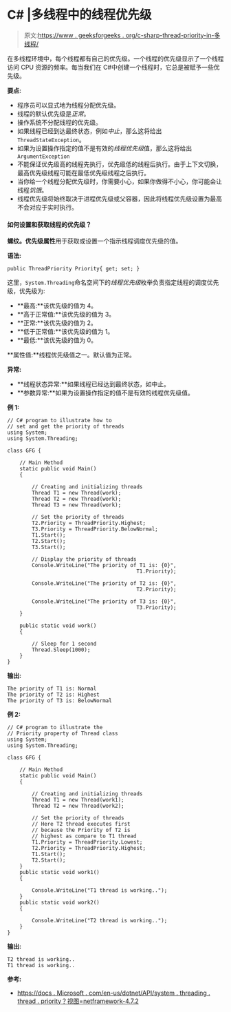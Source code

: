 # C# |多线程中的线程优先级

> 原文:[https://www . geeksforgeeks . org/c-sharp-thread-priority-in-多线程/](https://www.geeksforgeeks.org/c-sharp-thread-priority-in-multithreading/)

在多线程环境中，每个线程都有自己的优先级。一个线程的优先级显示了一个线程访问 CPU 资源的频率。每当我们在 C#中创建一个线程时，它总是被赋予一些优先级。

**要点:**

*   程序员可以显式地为线程分配优先级。
*   线程的默认优先级是*正常*。
*   操作系统不分配线程的优先级。
*   如果线程已经到达最终状态，例如*中止*，那么这将给出`ThreadStateException`。
*   如果为设置操作指定的值不是有效的*线程优先级*值，那么这将给出`ArgumentException`
*   不能保证优先级高的线程先执行，优先级低的线程后执行。由于上下文切换，最高优先级线程可能在最低优先级线程之后执行。
*   当你给一个线程分配优先级时，你需要小心，如果你做得不小心，你可能会让线程*饥饿*。
*   线程优先级将始终取决于进程优先级或父容器，因此将线程优先级设置为最高不会对应于实时执行。

#### 如何设置和获取线程的优先级？

**螺纹。优先级属性**用于获取或设置一个指示线程调度优先级的值。

**语法:**

```
public ThreadPriority Priority{ get; set; }
```

这里，`System.Threading`命名空间下的*线程优先级*枚举负责指定线程的调度优先级，优先级为:

*   **最高:**该优先级的值为 4。
*   **高于正常值:**该优先级的值为 3。
*   **正常:**该优先级的值为 2。
*   **低于正常值:**该优先级的值为 1。
*   **最低:**该优先级的值为 0。

**属性值:**线程优先级值之一。默认值为正常。

**异常:**

*   **线程状态异常:**如果线程已经达到最终状态，如中止。
*   **参数异常:**如果为设置操作指定的值不是有效的线程优先级值。

**例 1:**

```
// C# program to illustrate how to
// set and get the priority of threads
using System;
using System.Threading;

class GFG {

    // Main Method
    static public void Main()
    {

        // Creating and initializing threads
        Thread T1 = new Thread(work);
        Thread T2 = new Thread(work);
        Thread T3 = new Thread(work);

        // Set the priority of threads
        T2.Priority = ThreadPriority.Highest;
        T3.Priority = ThreadPriority.BelowNormal;
        T1.Start();
        T2.Start();
        T3.Start();

        // Display the priority of threads
        Console.WriteLine("The priority of T1 is: {0}",
                                          T1.Priority);

        Console.WriteLine("The priority of T2 is: {0}",
                                          T2.Priority);

        Console.WriteLine("The priority of T3 is: {0}",
                                          T3.Priority);
    }

    public static void work()
    {

        // Sleep for 1 second
        Thread.Sleep(1000);
    }
}
```

**输出:**

```
The priority of T1 is: Normal
The priority of T2 is: Highest
The priority of T3 is: BelowNormal

```

**例 2:**

```
// C# program to illustrate the
// Priority property of Thread class
using System;
using System.Threading;

class GFG {

    // Main Method
    static public void Main()
    {

        // Creating and initializing threads
        Thread T1 = new Thread(work1);
        Thread T2 = new Thread(work2);

        // Set the priority of threads
        // Here T2 thread executes first 
        // because the Priority of T2 is
        // highest as compare to T1 thread
        T1.Priority = ThreadPriority.Lowest;
        T2.Priority = ThreadPriority.Highest;
        T1.Start();
        T2.Start();
    }
    public static void work1()
    {

        Console.WriteLine("T1 thread is working..");
    }
    public static void work2()
    {

        Console.WriteLine("T2 thread is working..");
    }
}
```

**输出:**

```
T2 thread is working..
T1 thread is working..

```

**参考:**

*   [https://docs . Microsoft . com/en-us/dotnet/API/system . threading . thread . priority？视图=netframework-4.7.2](https://docs.microsoft.com/en-us/dotnet/api/system.threading.thread.priority?view=netframework-4.7.2)